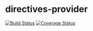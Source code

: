 # directives-provider

[![Build Status](http://travis-ci.org/combinejs/directives-provider.svg?branch=master)](https://travis-ci.org/combinejs/directives-provider)
[![Coverage Status](http://coveralls.io/repos/github/combinejs/directives-provider/badge.svg?branch=master)](https://coveralls.io/github/combinejs/directives-provider?branch=master)